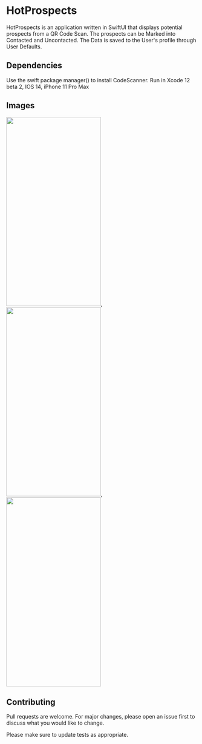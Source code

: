 # HotProspects

HotProspects is an application written in SwiftUI that displays potential prospects 
from a QR Code Scan. The prospects can be Marked into Contacted and Uncontacted.
The Data is saved to the User's profile through User Defaults. 

## Dependencies

Use the swift package manager() to install CodeScanner.
Run in Xcode 12 beta 2,
IOS 14,
iPhone 11 Pro Max 


## Images 

<img src="https://user-images.githubusercontent.com/61671107/112470723-601f8080-8d41-11eb-82ee-18b846aaabc1.PNG" width="250" height="500">,
<img src="https://user-images.githubusercontent.com/61671107/112471087-d7edab00-8d41-11eb-8193-86d2fb0f2420.PNG" width="250" height="500">,
<img src="https://user-images.githubusercontent.com/61671107/112471187-f489e300-8d41-11eb-8e76-30b44d20fd29.PNG" width="250" height="500">







## Contributing
Pull requests are welcome. For major changes, please open an issue first to discuss what you would like to change.

Please make sure to update tests as appropriate.

